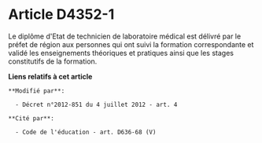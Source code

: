 # Article D4352-1

Le diplôme d'Etat de technicien de laboratoire médical est délivré par le préfet de région aux personnes qui ont suivi la
formation correspondante                 et validé les enseignements théoriques et pratiques ainsi que les stages
constitutifs de la formation.

**Liens relatifs à cet article**

	**Modifié par**:

	  - Décret n°2012-851 du 4 juillet 2012 - art. 4

	**Cité par**:

	  - Code de l'éducation - art. D636-68 (V)
